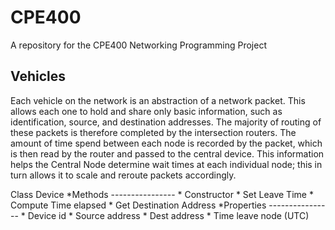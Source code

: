 # CPE400
A repository for the CPE400 Networking Programming Project

## Vehicles
Each vehicle on the network is an abstraction of a network packet. This allows each one to hold and share only basic information, such as identification, source, and destination addresses. The majority of routing of these packets is therefore completed by the intersection routers. The amount of time spend between each node is recorded by the packet, which is then read by the router and passed to the central device. This information helps the Central Node determine wait times at each individual node; this in turn allows it to scale and reroute packets accordingly.

Class Device
	*Methods
	----------------
		* Constructor
		* Set Leave Time
		* Compute Time elapsed
		* Get Destination Address
	*Properties
	----------------
		* Device id
		* Source address
		* Dest address
		* Time leave node (UTC)

